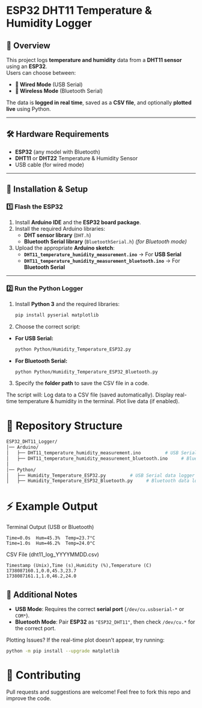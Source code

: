 # ESP32 DHT11 Temperature & Humidity Logger

## 📖 Overview

This project logs **temperature and humidity** data from a **DHT11 sensor** using an **ESP32**.  
Users can choose between:
- **🔌 Wired Mode** (USB Serial)
- **📡 Wireless Mode** (Bluetooth Serial)

The data is **logged in real time**, saved as a **CSV file**, and optionally **plotted live** using Python.

---


## 🛠️ Hardware Requirements
- **ESP32** (any model with Bluetooth)
- **DHT11** or **DHT22** Temperature & Humidity Sensor
- USB cable (for wired mode)

---


## 💾 Installation & Setup

### **1️⃣ Flash the ESP32**
1. Install **Arduino IDE** and the **ESP32 board package**.
2. Install the required Arduino libraries:
   - **DHT sensor library** (`DHT.h`)
   - **Bluetooth Serial library** (`BluetoothSerial.h`) *(for Bluetooth mode)*
3. Upload the appropriate **Arduino sketch**:
   - **`DHT11_temperature_humidity_measurement.ino`** → For **USB Serial**
   - **`DHT11_temperature_humidity_measurement_bluetooth.ino`** → For **Bluetooth Serial**

---

### **2️⃣ Run the Python Logger**
1. Install **Python 3** and the required libraries:
    ```bash
    pip install pyserial matplotlib
    ```
2. Choose the correct script:
  - **For USB Serial:**
    ```bash
    python Python/Humidity_Temperature_ESP32.py
    ```
  - **For Bluetooth Serial:**
    ```bash
    python Python/Humidity_Temperature_ESP32_Bluetooth.py
    ```
3. Specify the **folder path** to save the CSV file in a code.


The script will:
Log data to a CSV file (saved automatically).
Display real-time temperature & humidity in the terminal.
Plot live data (if enabled).


# 📂 Repository Structure
```graphql
ESP32_DHT11_Logger/
│── Arduino/
│   ├── DHT11_temperature_humidity_measurement.ino         # USB Serial version
│   ├── DHT11_temperature_humidity_measurement_bluetooth.ino     # Bluetooth Serial version
│
│── Python/
│   ├── Humidity_Temperature_ESP32.py         # USB Serial data logger
│   ├── Humidity_Temperature_ESP32_Bluetooth.py     # Bluetooth data logger
```


# ⚡ Example Output
Terminal Output (USB or Bluetooth)
```plaintext
Time=0.0s  Hum=45.3%  Temp=23.7°C
Time=1.0s  Hum=46.2%  Temp=24.0°C
```
CSV File (dht11_log_YYYYMMDD.csv)
```csv
Timestamp (Unix),Time (s),Humidity (%),Temperature (C)
1738087160.1,0.0,45.3,23.7
1738087161.1,1.0,46.2,24.0
```


## 🔗 Additional Notes
- **USB Mode**: Requires the correct **serial port** (`/dev/cu.usbserial-*` or `COM*`).
- **Bluetooth Mode**: Pair **ESP32** as `"ESP32_DHT11"`, then check `/dev/cu.*` for the correct port.

Plotting Issues? If the real-time plot doesn't appear, try running:
```bash
python -m pip install --upgrade matplotlib
```


# 🤝 Contributing
Pull requests and suggestions are welcome!
Feel free to fork this repo and improve the code.




